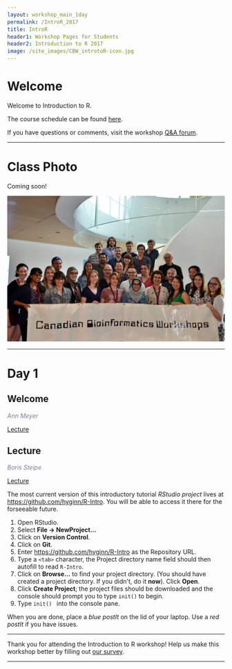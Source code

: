 ```yaml
---
layout: workshop_main_1day
permalink: /IntroR_2017
title: IntroR
header1: Workshop Pages for Students
header2: Introduction to R 2017
image: /site_images/CBW_introtoR-icon.jpg
---
```

# Welcome <a id="welcome"></a>

Welcome to Introduction to R.  

The course schedule can be found [here](https://bioinformaticsdotca.github.io/intror_2017_schedule). 

If you have questions or comments, visit the workshop [Q&A forum](https://noteapp.com/IntroR2017).

***

# Class Photo

Coming soon!
 
<img src="https://github.com/bioinformaticsdotca/IntroR_2017/blob/master/CBW-June-12.jpeg?raw=true" alt="Class Photo" width="750" />


***

# Day 1 <a id="day1"></a>

## Welcome

*<font color="#827e9c">Ann Meyer</font>*

[Lecture](https://bioinformatics.ca/intror-2017-mod0)

## Lecture

*<font color="#827e9c">Boris Steipe</font>* 

[Lecture](https://bioinformatics.ca/intror-2017-mod1)  

The most current version of this introductory tutorial *RStudio project* lives at <https://github.com/hyginn/R-Intro>. You will be able to access it there for the forseeable future.  
  
1. Open RStudio.  
2. Select **File → NewProject...**  
3. Click on **Version Control**.  
4. Click on **Git**.  
5. Enter <https://github.com/hyginn/R-Intro> as the Repository URL.  
6. Type a `<tab>` character, the Project directory name field should then autofill to read `R-Intro`.  
7. Click on **Browse...** to find your project directory. (You should have created a project directory. If you didn't, do it **now**). Click **Open**.  
8. Click **Create Project**; the project files should be downloaded and the console should prompt you to type `init()` to begin.  
9. Type `init() ` into the console pane.  

When you are done, place a _blue postIt_ on the lid of your laptop. Use a _red postIt_ if you have issues.  

***

Thank you for attending the Introduction to R workshop! Help us make this workshop better by filling out [our survey](https://goo.gl/forms/DBOqSOJalNuOhLn52).

***

